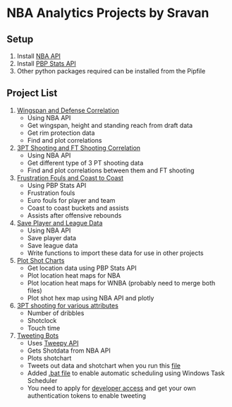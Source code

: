 # NBA Analytics Projects by Sravan
## Setup
1. Install [NBA API](https://github.com/swar/nba_api)
2. Install [PBP Stats API](https://github.com/dblackrun/pbpstats)
3. Other python packages required can be installed from the Pipfile
## Project List 

1. [Wingspan and Defense Correlation](Wingspan_Defense/)
    - Using NBA API
    - Get wingspan, height and standing reach from draft data 
    - Get rim protection data 
    - Find and plot correlations
2. [3PT Shooting and FT Shooting Correlation](Shooting/)
    - Using NBA API
    - Get different type of 3 PT shooting data
    - Find and plot correlations between them and FT shooting
3. [Frustration Fouls and Coast to Coast](Frustration_Coast/)
    - Using PBP Stats API
    - Frustration fouls
    - Euro fouls for player and team
    - Coast to coast buckets and assists
    - Assists after offensive rebounds 
4. [Save Player and League Data](Save_Player_League_Data/)
    - Using NBA API
    - Save player data
    - Save league data
    - Write functions to import these data for use in other projects
5. [Plot Shot Charts](Shot_Charts/)
    - Get location data using PBP Stats API
    - Plot location heat maps for NBA
    - Plot location heat maps for WNBA (probably need to merge both files)
    - Plot shot hex map using NBA API and plotly
6. [3PT shooting for various attributes](Shooting/)
    - Number of dribbles
    - Shotclock
    - Touch time
7. [Tweeting Bots](Tweetbots/)
    - Uses [Tweepy API](https://www.tweepy.org/)
    - Gets Shotdata from NBA API
    - Plots shotchart
    - Tweets out data and shotchart when you run this [file](Tweetbots/tweet_grizz_3pt.py)
    - Added [.bat file](Tweetbots/tweet_grizz_3pt.bat) to enable automatic scheduling using Windows Task Scheduler
    - You need to apply for [developer access](https://developer.twitter.com) and get your own authentication tokens to enable tweeting
    


